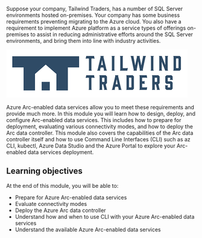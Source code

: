 Suppose your company, Tailwind Traders, has a number of SQL Server environments hosted on-premises. Your company has some business requirements preventing migrating to the Azure cloud. You also have a requirement to implement Azure platform as a service types of offerings on-premises to assist in reducing administrative efforts around the SQL Server environments, and bring them into line with industry activities.

![Image of Tailwind Traders](../media/tailwind-traders-logo.png)

Azure Arc-enabled data services allow you to meet these requirements and provide much more. In this module you will learn how to design, deploy, and configure Arc-enabled data services. This includes how to prepare for deployment, evaluating various connectivity modes, and  how to deploy the Arc data controller. This module also covers the capabilities of the Arc data controller itself and how to use Command Line Interfaces (CLI) such as az CLI, kubectl, Azure Data Studio and the Azure Portal to explore your Arc-enabled data services deployment.

## Learning objectives

At the end of this module, you will be able to:

- Prepare for Azure Arc-enabled data services
- Evaluate connectivity modes
- Deploy the Azure Arc data controller
- Understand how and when to use CLI with your Azure Arc-enabled data services
- Understand the available Azure Arc-enabled data services
